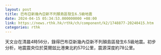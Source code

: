 ```yaml
---
layout: post
title: 巴布亞新幾內亞新不列顛島區發生6.5級地震
date: 2024-04-15 05:34:53.000000000 +08:00
link: https://news.rthk.hk/rthk/ch/component/k2/1748877-20240415.htm
categories: rthk
---
```


天文台在清晨4時56分，錄得巴布亞新幾內亞新不列顛島區發生6.5級地震。初步分析，地震震央位於莫爾玆比港東北約570公里，震源深度約78公里。
